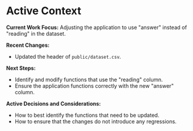 # Active Context

**Current Work Focus:** Adjusting the application to use "answer" instead of "reading" in the dataset.

**Recent Changes:**

*   Updated the header of `public/dataset.csv`.

**Next Steps:**

*   Identify and modify functions that use the "reading" column.
*   Ensure the application functions correctly with the new "answer" column.

**Active Decisions and Considerations:**

*   How to best identify the functions that need to be updated.
*   How to ensure that the changes do not introduce any regressions.
